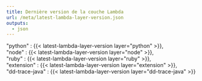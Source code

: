 ```yaml
---
title: Dernière version de la couche Lambda
url: /meta/latest-lambda-layer-version.json
outputs:
  - json
---
```


"python" : {{< latest-lambda-layer-version layer="python" >}},  
"node" : {{< latest-lambda-layer-version layer="node" >}},  
"ruby" : {{< latest-lambda-layer-version layer="ruby" >}},  
"extension" : {{< latest-lambda-layer-version layer="extension" >}},  
"dd-trace-java" : {{< latest-lambda-layer-version layer="dd-trace-java" >}}